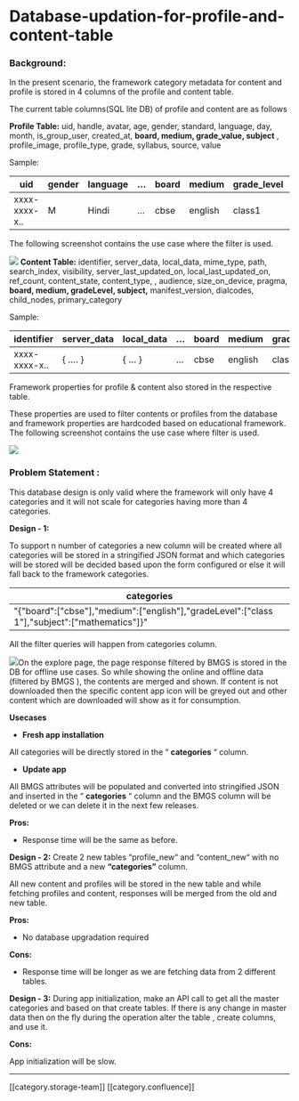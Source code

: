 # Database-updation-for-profile-and-content-table

### Background:

In the present scenario, the framework category metadata for content and profile is stored in 4 columns of the profile and content table.

The current table columns(SQL lite DB) of profile and content are as follows

**Profile Table:** uid, handle, avatar, age, gender, standard, language, day, month, is\_group\_user, created\_at, **board, medium, grade\_value, subject** , profile\_image, profile\_type, grade, syllabus, source, value

Sample:

| **uid**       | **gender** | **language** | **…** | **board** | **medium** | **grade\_level** | **subject** |
| ------------- | ---------- | ------------ | ----- | --------- | ---------- | ---------------- | ----------- |
| xxxx-xxxx-x.. | M          | Hindi        | …     | cbse      | english    | class1           | mathematics |

The following screenshot contains the use case where the filter is used.

![](../../../../Others/SunbirdED/images/storage/Screenshot\_1700167433.png) **Content Table:** identifier, server\_data, local\_data, mime\_type, path, search\_index, visibility, server\_last\_updated\_on, local\_last\_updated\_on, ref\_count, content\_state, content\_type, , audience, size\_on\_device, pragma, **board, medium, gradeLevel, subject,** manifest\_version, dialcodes, child\_nodes, primary\_category

Sample:

| **identifier** | **server\_data** | **local\_data** | **…** | **board** | **medium** | **gradeLevel** | **subject** |
| -------------- | ---------------- | --------------- | ----- | --------- | ---------- | -------------- | ----------- |
| xxxx-xxxx-x..  | { …. }           | { … }           | …     | cbse      | english    | class1         | mathematics |

Framework properties for profile & content also stored in the respective table.

These properties are used to filter contents or profiles from the database and framework properties are hardcoded based on educational framework. The following screenshot contains the use case where filter is used.

![](../../../../Others/SunbirdED/images/storage/Screenshot\_1700167821.png)

### Problem Statement :

This database design is only valid where the framework will only have 4 categories and it will not scale for categories having more than 4 categories.

**Design - 1:**

To support n number of categories a new column will be created where all categories will be stored in a stringified JSON format and which categories will be stored will be decided based upon the form configured or else it will fall back to the framework categories.

| **categories**                                                                                   |
| ------------------------------------------------------------------------------------------------ |
| "{"board":\["cbse"],"medium":\["english"],"gradeLevel":\["class 1"],"subject":\["mathematics"]}" |

All the filter queries will happen from categories column.

![](../../../../Others/SunbirdED/images/storage/Screenshot\_1700166179.png)On the explore page, the page response filtered by BMGS is stored in the DB for offline use cases. So while showing the online and offline data (filtered by BMGS ), the contents are merged and shown. If content is not downloaded then the specific content app icon will be greyed out and other content which are downloaded will show as it for consumption.

**Usecases**

* **Fresh app installation**

All categories will be directly stored in the “ **categories** “ column.

* **Update app**

All BMGS attributes will be populated and converted into stringified JSON and inserted in the “ **categories** “ column and the BMGS column will be deleted or we can delete it in the next few releases.

**Pros:**

* Response time will be the same as before.

**Design - 2:** Create 2 new tables “profile\_new“ and “content\_new“ with no BMGS attribute and a new **“categories”** column.

All new content and profiles will be stored in the new table and while fetching profiles and content, responses will be merged from the old and new table.

**Pros:**

* No database upgradation required

**Cons:**

* Response time will be longer as we are fetching data from 2 different tables.

**Design - 3:** During app initialization, make an API call to get all the master categories and based on that create tables. If there is any change in master data then on the fly during the operation alter the table , create columns, and use it.

**Cons:**

App initialization will be slow.

***

\[\[category.storage-team]] \[\[category.confluence]]
